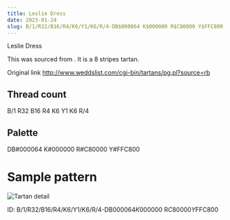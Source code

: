 ```yaml
---
title: Leslie Dress
date: 2023-01-24
slug: B/1/R32/B16/R4/K6/Y1/K6/R/4-DB$000064 K$000000 R$C80000 Y$FFC800
---
```

Leslie Dress

This was sourced from <no value>.  It is a 8 stripes tartan.

Original link http://www.weddslist.com/cgi-bin/tartans/pg.pl?source=rb

## Thread count
B/1 R32 B16 R4 K6 Y1 K6 R/4

## Palette
DB#000064 K#000000 R#C80000 Y#FFC800

# Sample pattern

![Tartan detail](tartan.png "B/1 R32 B16 R4 K6 Y1 K6 R/4 tartan")

ID: B/1/R32/B16/R4/K6/Y1/K6/R/4-DB$000064 K$000000 R$C80000 Y$FFC800